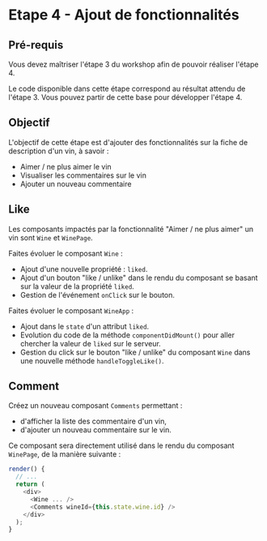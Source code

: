 # Etape 4 - Ajout de fonctionnalités

## Pré-requis

Vous devez maîtriser l'étape 3 du workshop afin de pouvoir réaliser l'étape 4.

Le code disponible dans cette étape correspond au résultat attendu de l'étape 3. Vous pouvez partir de cette base pour développer l'étape 4.

## Objectif

L'objectif de cette étape est d'ajouter des fonctionnalités sur la fiche de description d'un vin, à savoir :

* Aimer / ne plus aimer le vin
* Visualiser les commentaires sur le vin
* Ajouter un nouveau commentaire


## Like

Les composants impactés par la fonctionnalité "Aimer / ne plus aimer" un vin sont `Wine` et `WinePage`.

Faites évoluer le composant `Wine` :

* Ajout d'une nouvelle propriété : `liked`.
* Ajout d'un bouton "like / unlike" dans le rendu du composant se basant sur la valeur de la propriété `liked`.
* Gestion de l'événement `onClick` sur le bouton.

Faites évoluer le composant `WineApp` :

* Ajout dans le `state` d'un attribut `liked`.
* Evolution du code de la méthode `componentDidMount()` pour aller chercher la valeur de `liked` sur le serveur.
* Gestion du click sur le bouton "like / unlike" du composant `Wine` dans une nouvelle méthode `handleToggleLike()`.


## Comment

Créez un nouveau composant `Comments` permettant :

* d'afficher la liste des commentaire d'un vin,
* d'ajouter un nouveau commentaire sur le vin.

Ce composant sera directement utilisé dans le rendu du composant `WinePage`, de la manière suivante :

```javascript
render() {
  // ...
  return (
    <div>
      <Wine ... />
      <Comments wineId={this.state.wine.id} />
    </div>
  );
}
```
